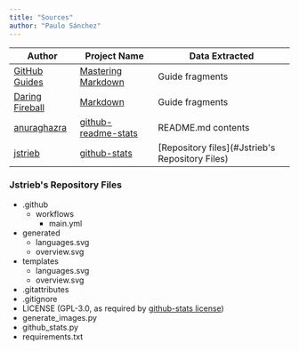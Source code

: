 ```yaml
---
title: "Sources"
author: "Paulo Sánchez"
---
```


Author | Project Name | Data Extracted
------ | ------------ | --------------
[GitHub Guides](https://guides.github.com/) | [Mastering Markdown](https://guides.github.com/features/mastering-markdown/) | Guide fragments
[Daring Fireball](https://daringfireball.net/) | [Markdown](https://daringfireball.net/projects/markdown/) | Guide fragments
[anuraghazra](https://github.com/anuraghazra/) | [github-readme-stats](https://github.com/anuraghazra/github-readme-stats/) | README.md contents
[jstrieb](https://github.com/jstrieb/) | [github-stats](https://github.com/anuraghazra/github-readme-stats/) | [Repository files](#Jstrieb's Repository Files)

### Jstrieb's Repository Files

* .github
  * workflows
    * main.yml
* generated
  * languages.svg
  * overview.svg
* templates
  * languages.svg
  * overview.svg
* .gitattributes
* .gitignore
* LICENSE (GPL-3.0, as required by [github-stats license](https://github.com/jstrieb/github-stats/blob/master/LICENSE/))
* generate_images.py
* github_stats.py
* requirements.txt
